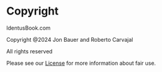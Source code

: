 # Copyright

IdentusBook.com

Copyright @2024 Jon Bauer and Roberto Carvajal

All rights reserved

Please see our [License](licence.md) for more information about fair use.